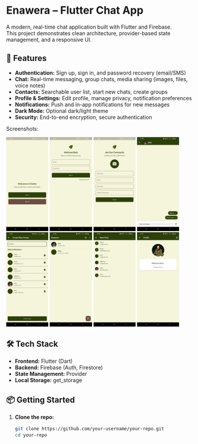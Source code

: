 # Enawera – Flutter Chat App

A modern, real-time chat application built with Flutter and Firebase.  
This project demonstrates clean architecture, provider-based state management, and a responsive UI.

## 🚀 Features

- **Authentication:** Sign up, sign in, and password recovery (email/SMS)
- **Chat:** Real-time messaging, group chats, media sharing (images, files, voice notes)
- **Contacts:** Searchable user list, start new chats, create groups
- **Profile & Settings:** Edit profile, manage privacy, notification preferences
- **Notifications:** Push and in-app notifications for new messages
- **Dark Mode:** Optional dark/light theme
- **Security:** End-to-end encryption, secure authentication

Screenshots:
<p float="left">
  <img src="image0.jpg" width="22.5%" />
<img src="image1.jpg" width="22.5%" />
  <img src="image2.jpg" width="22.5%" />
  <img src="image3.jpg" width="22.5%" />
  <img src="image4.jpg" width="22.5%" />
  <img src="image5.jpg" width="22.5%" />
  <img src="image6.jpg" width="22.5%" />
  <img src="image7.jpg" width="22.5%" />
</p>


## 🛠️ Tech Stack

- **Frontend:** Flutter (Dart)
- **Backend:** Firebase (Auth, Firestore)
- **State Management:** Provider
- **Local Storage:** get_storage

## 📦 Getting Started

1. **Clone the repo:**
   ```sh
   git clone https://github.com/your-username/your-repo.git
   cd your-repo
